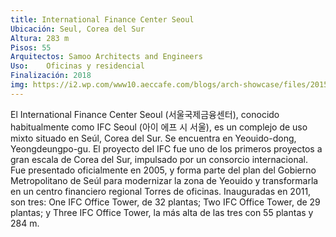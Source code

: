 ```yaml
---
title: International Finance Center Seoul
Ubicación: Seul, Corea del Sur
Altura: 283 m
Pisos: 55
Arquitectos: Samoo Architects and Engineers
Uso: 	Oficinas y residencial
Finalización: 2018
img: https://i2.wp.com/www10.aeccafe.com/blogs/arch-showcase/files/2015/04/00.281.5.65a-PIL.jpg
---
```

El International Finance Center Seoul (서울국제금융센터), conocido habitualmente como IFC Seoul (아이 에프 시 서울), es un complejo de uso mixto situado en Seúl, Corea del Sur. Se encuentra en Yeouido-dong, Yeongdeungpo-gu. El proyecto del IFC fue uno de los primeros proyectos a gran escala de Corea del Sur, impulsado por un consorcio internacional. Fue presentado oficialmente en 2005, y forma parte del plan del Gobierno Metropolitano de Seúl para modernizar la zona de Yeouido y transformarla en un centro financiero regional
Torres de oficinas. Inauguradas en 2011, son tres: One IFC Office Tower, de 32 plantas; Two IFC Office Tower, de 29 plantas; y Three IFC Office Tower, la más alta de las tres con 55 plantas y 284 m.
